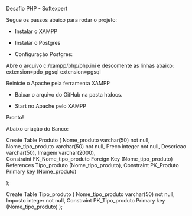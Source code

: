 Desafio PHP - Softexpert

Segue os passos abaixo para rodar o projeto: 

- Instalar o XAMPP 
- Instalar o Postgres

- Configuração Postgres: 

Abre o arquivo c:/xampp/php/php.ini e descomente as linhas abaixo:
extension=pdo_pgsql
extension=pgsql

Reinicie o Apache pela ferramenta XAMPP


- Baixar o arquivo do GitHub na pasta htdocs. 

- Start no Apache pelo XAMPP 

Pronto! 

Abaixo criação do Banco: 

Create Table Produto
(
 Nome_produto varchar(50) not null,
 Nome_tipo_produto varchar(50) not null,
 Preco integer not null,
 Descricao varchar(50),
 Imagem varchar(2000),	
 Constraint FK_Nome_tipo_produto Foreign Key (Nome_tipo_produto) References Tipo_produto     (Nome_tipo_produto),
 Constraint PK_Produto Primary key (Nome_produto)
 
);


Create Table Tipo_produto
(
 Nome_tipo_produto varchar(50) not null,
 Imposto integer not null,
 Constraint PK_Tipo_produto Primary key (Nome_tipo_produto)
 );

